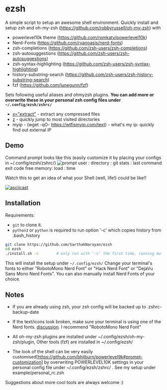 # ezsh
A simple script to setup an awesome shell environment.
Quickly install and setup zsh and oh-my-zsh (https://github.com/robbyrussell/oh-my-zsh) with
* powerlevel10k theme (https://github.com/romkatv/powerlevel10k)
* Nerd-Fonts (https://github.com/ryanoasis/nerd-fonts)
* zsh-completions (https://github.com/zsh-users/zsh-completions)
* zsh-autosuggestions (https://github.com/zsh-users/zsh-autosuggestions)
* zsh-syntax-highlighting (https://github.com/zsh-users/zsh-syntax-highlighting)
* history-substring-search (https://github.com/zsh-users/zsh-history-substring-search)
* fzf (https://github.com/junegunn/fzf)

Sets following useful aliases and ohmyzsh plugins. **You can add more or overwrite these in your personal zsh config files under `~/.config/ezsh/zshrc/`** 
* [x="extract"](https://github.com/ohmyzsh/ohmyzsh/tree/master/plugins/extract)         - extract any compressed files
* [z](https://github.com/ohmyzsh/ohmyzsh/tree/master/plugins/z)   - quickly jump to most visited directories
* myip - (wget -qO- https://wtfismyip.com/text)       - what's my ip: quickly find out external IP

## Demo

Command prompt looks like this (easily customize it by placing your configs in ~/.config/ezsh/zshrc/)
![prompt](https://user-images.githubusercontent.com/8462091/43674765-8bb13a76-9817-11e8-8b7b-16b8b1998408.png)
user :  directory  :  git stats : last command exit code                     free memory: load : time

Watch this to get an idea of what your Shell (well, life!) could be like!!

[![asciicast](https://asciinema.org/a/225226.svg)](https://asciinema.org/a/225226)


## Installation
Requirements:
* `git` to clone it.
* `python3` or `python` is required to run option '-c' which copies history from .bash_history

``` bash
git clone https://github.com/SarthakNarayan/ezsh
cd ezsh
./install.sh -c        # only run with '-c' the first time, running multiple times will duplicate history entries
```
This will install the setup under `~/.config/ezsh/`
Change your terminal's fonts to either "RobotoMono Nerd Font" or "Hack Nerd Font" or "DejaVu Sans Mono Nerd Fonts".
You can also manually install Nerd Fonts of your choice.

## Notes
* If you are already using zsh, your zsh config will be backed up to .zshrc-backup-date

* If the text/icons look broken, make sure your terminal is using one of the Nerd fonts. [discussion](https://github.com/powerline/fonts/issues/185). I recommend "RobotoMono Nerd Font"

* All oh-my-zsh plugins are installed under ~/.config/ezsh/oh-my-zsh/plugin, Other tools (fzf) are installed in ~/.config/ezsh/

* The look of the shell can be very easily customised[https://github.com/bhilburn/powerlevel9k#prompt-customization] by overwriting POWERLEVEL10K settings
in your personal config file under ~/.config/ezsh/zshrc/ . See my setup under example/personal_rc.zsh

Suggestions about more cool tools are always welcome :)

